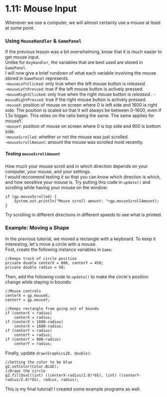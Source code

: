 # 1.11: Mouse Input

Whenever we use a computer, we will almost certainly use a mouse at least at some point.  

### Using `MouseHandler` & `GamePanel`

If the previous lesson was a bit overwhelming, know that it is much easier to get mouse input.  
Unlike for `KeyHandler`, the variables that are best used are stored in `GamePanel`.  
I will now give a brief rundown of what each variable involving the mouse stored in `GamePanel` represents.  
-`mouseLeftClicked`: only true when the left mouse button is *released.*  
-`mouseLeftPressed`: true if the left mouse button is actively pressed.  
-`mouseRightClicked`: only true when the right mouse button is *released.*. 
-`mouseRightPressed`: true if the right mouse button is actively pressed.  
-`mouseX`: position of mouse on screen where 0 is left side and 1600 is right side. The position is scaled so that it will always be between 0-1600, even if 1.5x bigger. This relies on the ratio being the same. The same applies for mouseY.  
-`mouseY`: position of mouse on screen where 0 is top side and 900 is bottom side.  
-`mouseScrolled`: whether or not the mouse was just scrolled.  
-`mouseScrollAmount`: amount the mouse was scrolled most recently.  

##### Testing `mouseScrollAmount`

How much your mouse scroll and in which direction depends on your computer, your mouse, and your settings.  
I would reccomend testing it so that you can know which direction is which, and how sensitive your mouse is. Try putting this code in `update()` and scrolling while having your mouse on the window:  

    if (gp.mouseScrolled) {
        System.out.println("Mouse scroll amount: "+gp.mouseScrollAmount);
    }
    
Try scrolling in different directions in different speeds to see what is printed.  

### Example: Moving a Shape

In the previous tutorial, we moved a rectangle with a keyboard. To keep it interesting, let's move a circle with a mouse.  
First, create the following instance variables in `Game`:  

    //Keeps track of circle position
    private double centerX = 800, centerY = 450;
    private double radius = 50;
    
Then, add the following code to `update()` to make the circle's position change while staying in bounds:  

    //Mouse controls
    centerX = gp.mouseX;
    centerY = gp.mouseY;

    //Keeps rectangle from going out of bounds
    if (centerX < radius)
        centerX = radius;
    if (centerX > 1600-radius)
        centerX = 1600-radius;
    if (centerY < radius)
        centerY = radius;
    if (centerY > 900-radius)
        centerY = radius;

Finally, update `draw(Graphics2D, double)`:

    //Setting the color to be blue
    g2.setColor(Color.BLUE);
    //Draws the circle
    g2.fillOval((int) ((centerX-radius/2.0)*GS), (int) ((centerY-radius/2.0)*GS), radius, radius);
    
This is my final tutorial! I created some example programs as well.  
